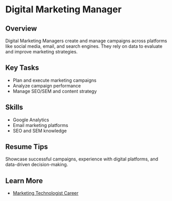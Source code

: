 # Digital Marketing Manager

## Overview

Digital Marketing Managers create and manage campaigns across platforms like social media, email, and search engines. They rely on data to evaluate and improve marketing strategies.

## Key Tasks

- Plan and execute marketing campaigns
- Analyze campaign performance
- Manage SEO/SEM and content strategy

## Skills

- Google Analytics
- Email marketing platforms
- SEO and SEM knowledge

## Resume Tips

Showcase successful campaigns, experience with digital platforms, and data-driven decision-making.

## Learn More

- [Marketing Technologist Career](https://www.youtube.com/watch?v=7ov0l0CZ-Yg)
